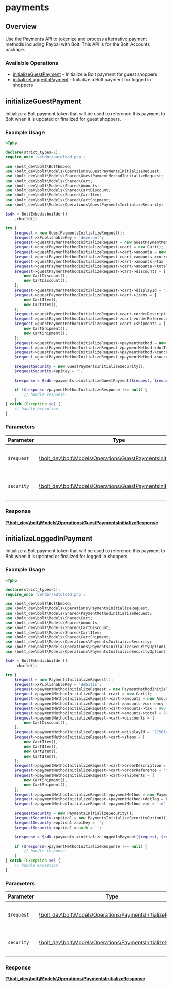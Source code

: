 # payments

## Overview

Use the Payments API to tokenize and process alternative payment methods including Paypal with Bolt. This API is for the Bolt
Accounts package.


### Available Operations

* [initializeGuestPayment](#initializeguestpayment) - Initialize a Bolt payment for guest shoppers
* [initializeLoggedInPayment](#initializeloggedinpayment) - Initialize a Bolt payment for logged in shoppers

## initializeGuestPayment

Initialize a Bolt payment token that will be used to reference this payment to
Bolt when it is updated or finalized for guest shoppers.


### Example Usage

```php
<?php

declare(strict_types=1);
require_once 'vendor/autoload.php';

use \bolt_dev\bolt\BoltEmbed;
use \bolt_dev\bolt\Models\Operations\GuestPaymentsInitializeRequest;
use \bolt_dev\bolt\Models\Shared\GuestPaymentMethodInitializeRequest;
use \bolt_dev\bolt\Models\Shared\Cart;
use \bolt_dev\bolt\Models\Shared\Amounts;
use \bolt_dev\bolt\Models\Shared\CartDiscount;
use \bolt_dev\bolt\Models\Shared\CartItem;
use \bolt_dev\bolt\Models\Shared\CartShipment;
use \bolt_dev\bolt\Models\Operations\GuestPaymentsInitializeSecurity;

$sdk = BoltEmbed::builder()
    ->build();

try {
    $request = new GuestPaymentsInitializeRequest();
    $request->xPublishableKey = 'deserunt';
    $request->guestPaymentMethodInitializeRequest = new GuestPaymentMethodInitializeRequest();
    $request->guestPaymentMethodInitializeRequest->cart = new Cart();
    $request->guestPaymentMethodInitializeRequest->cart->amounts = new Amounts();
    $request->guestPaymentMethodInitializeRequest->cart->amounts->currency = 'USD';
    $request->guestPaymentMethodInitializeRequest->cart->amounts->tax = 900;
    $request->guestPaymentMethodInitializeRequest->cart->amounts->total = 900;
    $request->guestPaymentMethodInitializeRequest->cart->discounts = [
        new CartDiscount(),
        new CartDiscount(),
    ];
    $request->guestPaymentMethodInitializeRequest->cart->displayId = '215614191';
    $request->guestPaymentMethodInitializeRequest->cart->items = [
        new CartItem(),
        new CartItem(),
    ];
    $request->guestPaymentMethodInitializeRequest->cart->orderDescription = 'Order #1234567890';
    $request->guestPaymentMethodInitializeRequest->cart->orderReference = 'order_100';
    $request->guestPaymentMethodInitializeRequest->cart->shipments = [
        new CartShipment(),
        new CartShipment(),
    ];
    $request->guestPaymentMethodInitializeRequest->paymentMethod = new PaymentMethodPaypal();
    $request->guestPaymentMethodInitializeRequest->paymentMethod->dotTag = PaymentMethodPaypalTag::Paypal;
    $request->guestPaymentMethodInitializeRequest->paymentMethod->cancel = 'www.example.com/handle_paypal_cancel';
    $request->guestPaymentMethodInitializeRequest->paymentMethod->success = 'www.example.com/handle_paypal_success';

    $requestSecurity = new GuestPaymentsInitializeSecurity();
    $requestSecurity->apiKey = '';

    $response = $sdk->payments->initializeGuestPayment($request, $requestSecurity);

    if ($response->paymentMethodInitializeResponse !== null) {
        // handle response
    }
} catch (Exception $e) {
    // handle exception
}
```

### Parameters

| Parameter                                                                                                                      | Type                                                                                                                           | Required                                                                                                                       | Description                                                                                                                    |
| ------------------------------------------------------------------------------------------------------------------------------ | ------------------------------------------------------------------------------------------------------------------------------ | ------------------------------------------------------------------------------------------------------------------------------ | ------------------------------------------------------------------------------------------------------------------------------ |
| `$request`                                                                                                                     | [\bolt_dev\bolt\Models\Operations\GuestPaymentsInitializeRequest](../../models/operations/GuestPaymentsInitializeRequest.md)   | :heavy_check_mark:                                                                                                             | The request object to use for the request.                                                                                     |
| `security`                                                                                                                     | [\bolt_dev\bolt\Models\Operations\GuestPaymentsInitializeSecurity](../../models/operations/GuestPaymentsInitializeSecurity.md) | :heavy_check_mark:                                                                                                             | The security requirements to use for the request.                                                                              |


### Response

**[?\bolt_dev\bolt\Models\Operations\GuestPaymentsInitializeResponse](../../models/operations/GuestPaymentsInitializeResponse.md)**


## initializeLoggedInPayment

Initialize a Bolt payment token that will be used to reference this payment to
Bolt when it is updated or finalized for logged in shoppers.


### Example Usage

```php
<?php

declare(strict_types=1);
require_once 'vendor/autoload.php';

use \bolt_dev\bolt\BoltEmbed;
use \bolt_dev\bolt\Models\Operations\PaymentsInitializeRequest;
use \bolt_dev\bolt\Models\Shared\PaymentMethodInitializeRequest;
use \bolt_dev\bolt\Models\Shared\Cart;
use \bolt_dev\bolt\Models\Shared\Amounts;
use \bolt_dev\bolt\Models\Shared\CartDiscount;
use \bolt_dev\bolt\Models\Shared\CartItem;
use \bolt_dev\bolt\Models\Shared\CartShipment;
use \bolt_dev\bolt\Models\Operations\PaymentsInitializeSecurity;
use \bolt_dev\bolt\Models\Operations\PaymentsInitializeSecurityOption1;
use \bolt_dev\bolt\Models\Operations\PaymentsInitializeSecurityOption2;

$sdk = BoltEmbed::builder()
    ->build();

try {
    $request = new PaymentsInitializeRequest();
    $request->xPublishableKey = 'debitis';
    $request->paymentMethodInitializeRequest = new PaymentMethodInitializeRequest();
    $request->paymentMethodInitializeRequest->cart = new Cart();
    $request->paymentMethodInitializeRequest->cart->amounts = new Amounts();
    $request->paymentMethodInitializeRequest->cart->amounts->currency = 'USD';
    $request->paymentMethodInitializeRequest->cart->amounts->tax = 900;
    $request->paymentMethodInitializeRequest->cart->amounts->total = 900;
    $request->paymentMethodInitializeRequest->cart->discounts = [
        new CartDiscount(),
    ];
    $request->paymentMethodInitializeRequest->cart->displayId = '215614191';
    $request->paymentMethodInitializeRequest->cart->items = [
        new CartItem(),
        new CartItem(),
        new CartItem(),
        new CartItem(),
    ];
    $request->paymentMethodInitializeRequest->cart->orderDescription = 'Order #1234567890';
    $request->paymentMethodInitializeRequest->cart->orderReference = 'order_100';
    $request->paymentMethodInitializeRequest->cart->shipments = [
        new CartShipment(),
        new CartShipment(),
    ];
    $request->paymentMethodInitializeRequest->paymentMethod = new PaymentMethodSavedPaymentMethod();
    $request->paymentMethodInitializeRequest->paymentMethod->dotTag = PaymentMethodSavedPaymentMethodTag::SavedPaymentMethod;
    $request->paymentMethodInitializeRequest->paymentMethod->id = 'id';

    $requestSecurity = new PaymentsInitializeSecurity();
    $requestSecurity->option1 = new PaymentsInitializeSecurityOption1();
    $requestSecurity->option1->apiKey = '';
    $requestSecurity->option1->oauth = '';

    $response = $sdk->payments->initializeLoggedInPayment($request, $requestSecurity);

    if ($response->paymentMethodInitializeResponse !== null) {
        // handle response
    }
} catch (Exception $e) {
    // handle exception
}
```

### Parameters

| Parameter                                                                                                            | Type                                                                                                                 | Required                                                                                                             | Description                                                                                                          |
| -------------------------------------------------------------------------------------------------------------------- | -------------------------------------------------------------------------------------------------------------------- | -------------------------------------------------------------------------------------------------------------------- | -------------------------------------------------------------------------------------------------------------------- |
| `$request`                                                                                                           | [\bolt_dev\bolt\Models\Operations\PaymentsInitializeRequest](../../models/operations/PaymentsInitializeRequest.md)   | :heavy_check_mark:                                                                                                   | The request object to use for the request.                                                                           |
| `security`                                                                                                           | [\bolt_dev\bolt\Models\Operations\PaymentsInitializeSecurity](../../models/operations/PaymentsInitializeSecurity.md) | :heavy_check_mark:                                                                                                   | The security requirements to use for the request.                                                                    |


### Response

**[?\bolt_dev\bolt\Models\Operations\PaymentsInitializeResponse](../../models/operations/PaymentsInitializeResponse.md)**

